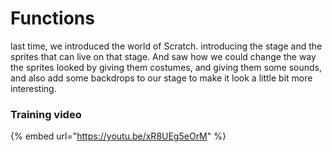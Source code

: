# Functions

last time, we introduced the world of Scratch. introducing the stage and the sprites that can live on that stage. And saw how we could change the way the sprites looked by giving them costumes, and giving them some sounds, and also add some backdrops to our stage to make it look a little bit more interesting.

### Training video

{% embed url="https://youtu.be/xR8UEg5eOrM" %}
